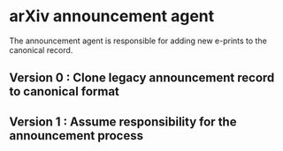 # arXiv announcement agent

The announcement agent is responsible for adding new e-prints to the canonical
record.

## Version 0 : Clone legacy announcement record to canonical format


## Version 1 : Assume responsibility for the announcement process
